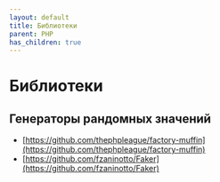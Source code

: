 ```yaml
---
layout: default
title: Библиотеки
parent: PHP
has_children: true
---
```


# Библиотеки

## Генераторы рандомных значений

- [https://github.com/thephpleague/factory-muffin](https://github.com/thephpleague/factory-muffin)
- [https://github.com/fzaninotto/Faker](https://github.com/fzaninotto/Faker)
